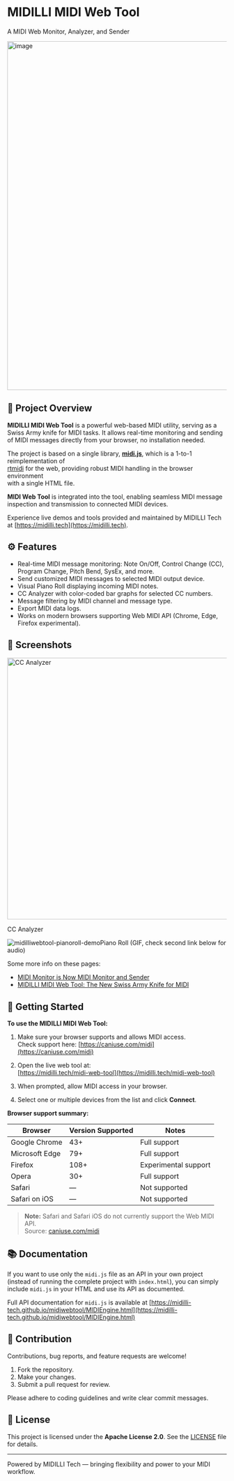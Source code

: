 # MIDILLI MIDI Web Tool

A MIDI Web Monitor, Analyzer, and Sender

<img width="800" alt="image" src="https://github.com/user-attachments/assets/9db4506d-499c-4777-ae5c-43a4f09803a2" />

## 📌 Project Overview

**MIDILLI MIDI Web Tool** is a powerful web-based MIDI utility, serving as a Swiss Army knife for MIDI tasks. 
It allows real-time monitoring and sending of MIDI messages directly from your browser, no installation needed.

The project is based on a single library, **[midi.js](midi.js)**, which is a 1-to-1 reimplementation of  
[rtmidi](https://github.com/thestk/rtmidi) for the web, providing robust MIDI handling in the browser environment  
with a single HTML file.

**MIDI Web Tool** is integrated into the tool, enabling seamless MIDI message inspection and transmission to 
connected MIDI devices.

Experience live demos and tools provided and maintained by MIDILLI Tech at [https://midilli.tech](https://midilli.tech).

## ⚙️ Features

- Real-time MIDI message monitoring: Note On/Off, Control Change (CC), Program Change, Pitch Bend, SysEx, and more.
- Send customized MIDI messages to selected MIDI output device.
- Visual Piano Roll displaying incoming MIDI notes.
- CC Analyzer with color-coded bar graphs for selected CC numbers.
- Message filtering by MIDI channel and message type.
- Export MIDI data logs.
- Works on modern browsers supporting Web MIDI API (Chrome, Edge, Firefox experimental).

## 📸 Screenshots

<img width="600" alt="CC Analyzer" src="https://github.com/user-attachments/assets/ef43a169-9c61-448a-bf55-0f97df91ff02" />

CC Analyzer

![midilliwebtool-pianoroll-demo](https://github.com/user-attachments/assets/33340291-889c-420f-9ef5-e55ea89a0410)Piano Roll (GIF, check second link below for audio)

Some more info on these pages: 
- [MIDI Monitor is Now MIDI Monitor and Sender ](https://midilli.tech/midi-monitor-is-now-midi-monitor-and-sender/)
- [MIDILLI MIDI Web Tool: The New Swiss Army Knife for MIDI ](https://midilli.tech/midilli-midi-web-tool-the-new-swiss-army-knife-for-midi)

## 🚀 Getting Started

**To use the MIDILLI MIDI Web Tool:**

1. Make sure your browser supports and allows MIDI access.  
   Check support here: [https://caniuse.com/midi](https://caniuse.com/midi)

2. Open the live web tool at:  
   [https://midilli.tech/midi-web-tool](https://midilli.tech/midi-web-tool)

3. When prompted, allow MIDI access in your browser.

4. Select one or multiple devices from the list and click **Connect**.

**Browser support summary:**

| Browser          | Version Supported | Notes                 |
|------------------|-------------------|-----------------------|
| Google Chrome    | 43+               | Full support          |
| Microsoft Edge   | 79+               | Full support          |
| Firefox          | 108+              | Experimental support  |
| Opera            | 30+               | Full support          |
| Safari           | —                 | Not supported         |
| Safari on iOS    | —                 | Not supported         |

> **Note:** Safari and Safari iOS do not currently support the Web MIDI API.  
> Source: [caniuse.com/midi](https://caniuse.com/midi)

## 📚 Documentation

If you want to use only the `midi.js` file as an API in your own project (instead of running the complete project with `index.html`), you can simply include `midi.js` in your HTML and use its API as documented.

Full API documentation for `midi.js` is available at [https://midilli-tech.github.io/midiwebtool/MIDIEngine.html](https://midilli-tech.github.io/midiwebtool/MIDIEngine.html)

## 🤝 Contribution

Contributions, bug reports, and feature requests are welcome!

1. Fork the repository.
2. Make your changes.
3. Submit a pull request for review.

Please adhere to coding guidelines and write clear commit messages.

## 📄 License

This project is licensed under the **Apache License 2.0**. See the [LICENSE](LICENSE) file for details.

---

Powered by MIDILLI Tech — bringing flexibility and power to your MIDI workflow.
